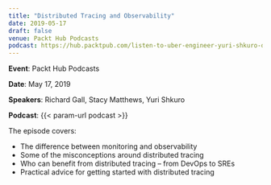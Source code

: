 ```yaml
---
title: "Distributed Tracing and Observability"
date: 2019-05-17
draft: false
venue: Packt Hub Podcasts
podcast: https://hub.packtpub.com/listen-to-uber-engineer-yuri-shkuro-discuss-distributed-tracing-and-observability-podcast/
---
```


**Event**: Packt Hub Podcasts

**Date**: May 17, 2019

**Speakers**: Richard Gall, Stacy Matthews, Yuri Shkuro

**Podcast**: {{< param-url podcast >}}

The episode covers:

* The difference between monitoring and observability
* Some of the misconceptions around distributed tracing
* Who can benefit from distributed tracing – from DevOps to SREs
* Practical advice for getting started with distributed tracing

